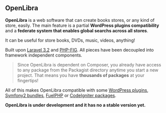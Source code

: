 OpenLibra
---------

**OpenLibra** is a web software that can create books stores, or any kind of store, easily. The main feature is a partial **WordPress plugins compatibility** and a **federate system that enables global searchs across all stores**.

It can be useful for store books, DVDs, music, videos, anything!

Built upon [Laravel 3.2][1] and [PHP-FIG][2]. All pieces have been decoupled into framework independent components.

> Since OpenLibra is dependent on Composer, you already have access to any package from the Packagist directory anytime you start a new project. That means you have **thousands of packages** at your fingertips!


All of this makes OpenLibra compatible with some [WordPress plugins][3], [Symfony2 bundles][4], [FuelPHP][5] or [CodeIgniter packages][6].

**OpenLibra is under development and it has no a stable version yet.**


  [1]: http://laravel.com/
  [2]: http://www.php-fig.org/
  [3]: http://wordpress.org/extend/plugins/
  [4]: http://knpbundles.com/
  [5]: http://fuelphp.com/
  [6]: http://getsparks.org/packages/summary